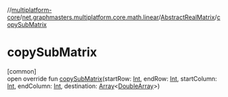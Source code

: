 //[multiplatform-core](../../../index.md)/[net.graphmasters.multiplatform.core.math.linear](../index.md)/[AbstractRealMatrix](index.md)/[copySubMatrix](copy-sub-matrix.md)

# copySubMatrix

[common]\
open override fun [copySubMatrix](copy-sub-matrix.md)(startRow: [Int](https://kotlinlang.org/api/latest/jvm/stdlib/kotlin/-int/index.html), endRow: [Int](https://kotlinlang.org/api/latest/jvm/stdlib/kotlin/-int/index.html), startColumn: [Int](https://kotlinlang.org/api/latest/jvm/stdlib/kotlin/-int/index.html), endColumn: [Int](https://kotlinlang.org/api/latest/jvm/stdlib/kotlin/-int/index.html), destination: [Array](https://kotlinlang.org/api/latest/jvm/stdlib/kotlin/-array/index.html)&lt;[DoubleArray](https://kotlinlang.org/api/latest/jvm/stdlib/kotlin/-double-array/index.html)&gt;)
